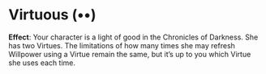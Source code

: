 # Virtuous (••)
**Effect**: Your character is a light of good in the Chronicles
of Darkness. She has two Virtues. The limitations of how
many times she may refresh Willpower using a Virtue remain
the same, but it’s up to you which Virtue she uses each time.